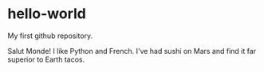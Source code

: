 # hello-world
My first github repository.

Salut Monde!
I like Python and French.
I've had sushi on Mars and find it far superior to Earth tacos.
